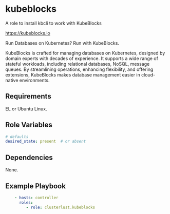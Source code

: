 kubeblocks
==========

A role to install kbcli to work with KubeBlocks

https://kubeblocks.io

Run Databases on Kubernetes? Run with KubeBlocks.

KubeBlocks is crafted for managing databases on Kubernetes, designed by domain experts with decades of experience.
It supports a wide range of stateful workloads, including relational databases, NoSQL, message queues.
By streamlining operations, enhancing flexibility, and offering extensions, KubeBlocks makes database management easier in cloud-native environments.

Requirements
------------

EL or Ubuntu Linux.

Role Variables
--------------

```yml
# defaults
desired_state: present  # or absent
```

Dependencies
------------
None.

Example Playbook
----------------


```yaml
    - hosts: controller
      roles:
         - role: clusterlust.kubeblocks
```
